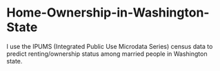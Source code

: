 # Home-Ownership-in-Washington-State
I use the IPUMS (Integrated Public Use Microdata Series) census data to predict renting/ownership status among married people in Washington state.
